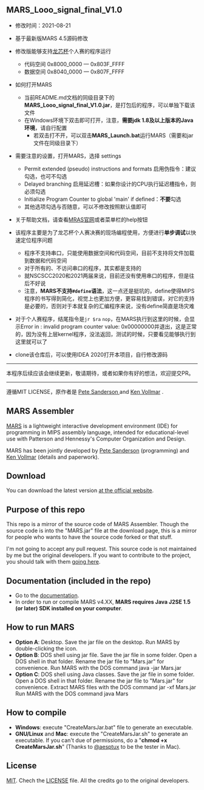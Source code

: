 ## MARS_Looo_signal_final_V1.0

- 修改时间：2021-08-21

- 基于最新版MARS 4.5源码修改
- 修改版能够支持[龙芯杯](http://www.nscscc.org/)个人赛的程序运行
  - 代码空间 0x8000_0000 — 0x803F_FFFF
  - 数据空间 0x8040_0000 — 0x807F_FFFF
- 如何打开MARS
  - 当前README.md文档的同级目录下的**MARS_Looo_signal_final_V1.0.jar**，是打包后的程序，可以单独下载该文件
  - 在Windows环境下双击即可打开，注意，**需要jdk 1.8及以上版本的Java环境**，请自行配置
    - 若双击打不开，可以双击**MARS_Launch.bat**运行MARS（需要和jar文件在同级目录下）
- 需要注意的设置，打开MARS，选择 settings
  - Permit extended (pseudo) instructions and formats 启用伪指令：建议勾选，也可不勾选
  - Delayed branching 启用延迟槽：如果你设计的CPU执行延迟槽指令，则必须勾选
  - Initialize Program Counter to global 'main' if defined：**不要**勾选
  - 其他选项勾选与否随意，可以不修改按照默认值即可
- 关于帮助文档，请查看[MRAS官网][6]或者菜单栏的help按钮
- 该程序主要是为了龙芯杯个人赛决赛的现场编程使用，方便进行**单步调试**以快速定位程序问题
  - 程序不支持串口，只能使用数据空间和代码空间，目前不支持将文件加载到数据和代码空间
  - 对于所有的、不访问串口的程序，其实都是支持的
  - 就NSCSCC2020和2021两届来说，目前还没有使用串口的程序，但是往后不好说
  - 注意，**MARS不支持`#define`语法**，这一点还是挺坑的，define使得MIPS程序的书写得到简化，视觉上也更加方便，更容易找到错误，对它的支持是必要的，否则对于本就复杂的汇编程序来说，没有define简直是场灾难
- 对于个人赛程序，结尾指令是`jr $ra` `nop`，在MARS执行到这里的时候，会显示Error in : invalid program counter value: 0x00000000并退出，这是正常的，因为没有上层kernel程序，没法返回，测试的时候，只要看见能够执行到这里就可以了
- clone该仓库后，可以使用IDEA 2020打开本项目，自行修改源码

_____

本程序后续应该会继续更新，敬请期待，或者如果你有好的想法，欢迎提交PR。

_____

遵循MIT LICENSE，原作者是 [Pete Sanderson ][4]and [Ken Vollmar][5] .

## MARS Assembler

[MARS][1] is a lightweight interactive development environment (IDE) for programming in MIPS assembly language, intended for educational-level use with Patterson and Hennessy's Computer Organization and Design.

MARS has been jointly developed by [Pete Sanderson][4] (programming) and [Ken Vollmar][5] (details and paperwork).

## Download
You can download the latest version [at the official website][6].

## Purpose of this repo
This repo is a mirror of the source code of MARS Assembler. Though the source code is into the "MARS.jar" file at the download page, this is a mirror for people who wants to have the source code forked or that stuff.

I'm not going to accept any pull request. This source code is not maintained by me but the original developers. If you want to contribute to the project, you should talk with them [going here][8].

## Documentation (included in the repo)
 - Go to the [documentation][7].
 - In order to run or compile MARS v4.XX, **MARS requires Java J2SE 1.5 (or later) SDK installed on your computer**.

## How to run MARS
 - **Option A**: Desktop. Save the jar file on the desktop. Run MARS by double-clicking the icon.
 - **Option B**: DOS shell using jar file. Save the jar file in some folder. Open a DOS shell in that folder. Rename the jar file to "Mars.jar" for convenience. Run MARS with the DOS command  java -jar Mars.jar
 - **Option C**: DOS shell using Java classes. Save the jar file in some folder. Open a DOS shell in that folder. Rename the jar file to "Mars.jar" for convenience. Extract MARS files with the DOS command  jar -xf Mars.jar Run MARS with the DOS command  java Mars

## How to compile
 - **Windows**: execute "CreateMarsJar.bat" file to generate an executable.
 - **GNU/Linux** and **Mac**: execute the "CreateMarsJar.sh" to generate an executable. If you can't due of permissions, do a "**chmod +x CreateMarsJar.sh**" (Thanks to [@aesptux][8] to be the tester in Mac).

## License
[MIT][2]. Chech the [LICENSE][3] file. All the credits go to the original developers.

[1]: http://courses.missouristate.edu/KenVollmar/MARS/index.htm
[2]: http://www.opensource.org/licenses/mit-license.html
[3]: https://github.com/adolphenom/MARS_Assembler/blob/master/LICENSE
[4]: http://faculty.otterbein.edu/PSanderson/
[5]: http://courses.missouristate.edu/KenVollmar/
[6]: http://courses.missouristate.edu/KenVollmar/MARS/download.htm
[7]: http://courses.missouristate.edu/KenVollmar/MARS/Help/MarsHelpIntro.html
[8]: http://twitter.com/aesptux